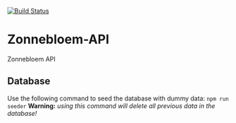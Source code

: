 [![Build Status](https://travis-ci.com/Nkmol/Zonnebloem-API.svg?token=tUxZTpFsWbxmqzi7JQxJ&branch=master)](https://travis-ci.com/Nkmol/Zonnebloem-API)

# Zonnebloem-API
Zonnebloem API

## Database
Use the following command to seed the database with dummy data: `npm run seeder`
**Warning:** *using this command will delete all previous data in the database!*
